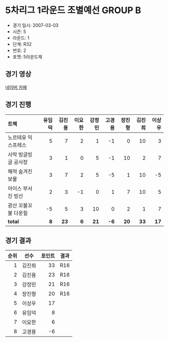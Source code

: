 # 5차리그 1라운드 조별예선 GROUP B

- 경기 일시: 2007-03-03
- 시즌: 5
- 라운드: 1
- 단계: R32
- 번호: 2
- 포맷: 5라운드제





## 경기 영상
[네이버 카페](https://cafe.naver.com/leaguekart/72)

## 경기 진행

| 트랙 | 유임덕 | 김진용 | 이요한 | 강정민 | 고경용 | 장진형 | 김진희 | 이상우 |
|:---|---:|---:|---:|---:|---:|---:|---:|---:|
| 노르테유 익스프레스 | 5 | 7 | 2 | 1 | -1 | 0 | 10 | 3 |
| 사막 빙글빙글 공사장 | 3 | 1 | 0 | 5 | -1 | 10 | 2 | 7 |
| 해적 숨겨진 보물 | 3 | 7 | 2 | 5 | -5 | 1 | 10 | -5 |
| 아이스 부서진 빙산 | 2 | 3 | -1 | 0 | 1 | 7 | 10 | 5 |
| 광산 꼬불꼬불 다운힐 | -5 | 5 | 3 | 10 | 0 | 2 | 1 | 7 |
| __total__ | __8__ | __23__ | __6__ | __21__ | __-6__ | __20__ | __33__ | __17__ |




## 경기 결과

| 순위 | 선수 | 포인트 | 결과 |
|---:|:---:|---:|:---:|
| 1 | 김진희 | 33 | R16 |
| 2 | 김진용 | 23 | R16 |
| 3 | 강정민 | 21 | R16 |
| 4 | 장진형 | 20 | R16 |
| 5 | 이상우 | 17 |  |
| 6 | 유임덕 | 8 |  |
| 7 | 이요한 | 6 |  |
| 8 | 고경용 | -6 |  |

